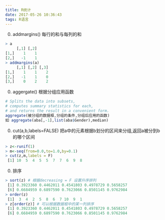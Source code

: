 ```yaml
---
title: R统计
date: 2017-05-26 10:36:43
tags: R语言
---
```


0. addmargins() 每行的和与每列的和
```R
> a
     [,1] [,2]
[1,]    1    1
[2,]   -1    1
> addmargins(a)
     [,1] [,2] [,3]
[1,]    1    1    2
[2,]   -1    1    0
[3,]    0    2    2
```

0. aggergate() 根据分组应用函数
```R
# Splits the data into subsets, 
# computes summary statistics for each, 
# and returns the result in a convenient form.
aggregate(被分组的数据框,分组的条件,分组后应用的函数)
如 aggregate(aba[,-1],list(aba$Gender),median)
```

0. cut(a,b,labels=FALSE) 把a中的元素根据b划分的区间来分组,返回a被分到b的哪个区间
```R
> z<-runif(1)
> m<-seq(from=0.0,to=1.0,by=0.1)
> cut(z,m,labels = F)
 [1] 10  5  4  5  5  7  7  6  9  8
```

0. 排序
```R
> sort(z) # 根据decreasing = F 设置升序排列
 [1] 0.3923360 0.4462011 0.4541803 0.4978729 0.5658257
 [6] 0.6684959 0.6897590 0.7623066 0.8501145 0.9762984
> order(z)
 [1]  3  4  2  5  8  6  7 10  9  1
> z[order(z)] # 可以根据数据框中的某一列排序
 [1] 0.3923360 0.4462011 0.4541803 0.4978729 0.5658257
 [6] 0.6684959 0.6897590 0.7623066 0.8501145 0.9762984
```

